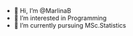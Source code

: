 - 👋 Hi, I’m @MarlinaB
- 👀 I’m interested in Programming
- 🌱 I’m currently pursuing MSc.Statistics

<!---
MarlinaB/MarlinaB is a ✨ special ✨ repository because its `README.md` (this file) appears on your GitHub profile.
You can click the Preview link to take a look at your changes.
--->
